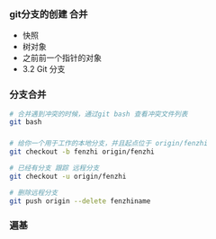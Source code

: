 ### git分支的创建 合并
- 快照
- 树对象
- 之前前一个指针的对象
- 3.2 Git 分支


### 分支合并
```bash
# 合并遇到冲突的时候，通过git bash 查看冲突文件列表
git bash

```

### 
```bash
# 给你一个用于工作的本地分支，并且起点位于 origin/fenzhi  
git checkout -b fenzhi origin/fenzhi

# 已经有分支 跟踪 远程分支
git checkout -u origin/fenzhi

# 删除远程分支
git push origin --delete fenzhiname
```

### 遍基
